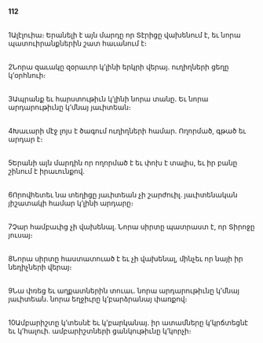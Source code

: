 **112**

\
1Ալէլուիա։ Երանելի է այն մարդը որ Տէրիցը վախենում է, եւ նորա պատուիրանքներին շատ հաւանում է։

\
2Նորա զաւակը զօրաւոր կ’լինի երկրի վերայ. ուղիղների ցեղը կ’օրհնուի։

\
3Ապրանք եւ հարստութիւն կ’լինի նորա տանը. Եւ նորա արդարութիւնը կ’մնայ յաւիտեան։

\
4Խաւարի մէջ լոյս է ծագում ուղիղների համար. Ողորմած, գթած եւ արդար է։

\
5Երանի այն մարդին որ ողորմած է եւ փոխ է տալիս, եւ իր բանը շինում է իրաւունքով.

\
6Որովհետեւ նա տեղիցը յաւիտեան չի շարժուիլ. յաւիտենական յիշատակի համար կ’լինի արդարը։

\
7Չար համբաւից չի վախենալ. Նորա սիրտը պատրաստ է, որ Տիրոջը յուսայ։

\
8Նորա սիրտը հաստատուած է եւ չի վախենալ, մինչեւ որ նայի իր նեղիչների վերայ։

\
9Նա փռեց եւ աղքատներին տուաւ. նորա արդարութիւնը կ’մնայ յաւիտեան. նորա եղջիւրը կ’բարձրանայ փառքով։

\
10Ամբարիշտը կ’տեսնէ եւ կ’բարկանայ. իր ատամները կ’կրճտեցնէ եւ կ’հալուի. ամբարիշտների ցանկութիւնը կ’կորչի։

